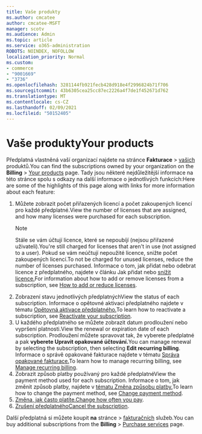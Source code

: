 ```yaml
---
title: Vaše produkty
ms.author: cmcatee
author: cmcatee-MSFT
manager: scotv
ms.audience: Admin
ms.topic: article
ms.service: o365-administration
ROBOTS: NOINDEX, NOFOLLOW
localization_priority: Normal
ms.custom:
- commerce
- "9001669"
- "3736"
ms.openlocfilehash: 3281144fb921fecb428d918e4f2996824b71f706
ms.sourcegitcommit: 43b6305cea25cc87ec2226a4f7de1f452671d762
ms.translationtype: MT
ms.contentlocale: cs-CZ
ms.lasthandoff: 02/09/2021
ms.locfileid: "50152405"
---
```

# <a name="your-products"></a><span data-ttu-id="40f7d-102">Vaše produkty</span><span class="sxs-lookup"><span data-stu-id="40f7d-102">Your products</span></span>

<span data-ttu-id="40f7d-103">Předplatná vlastněná vaší organizací najdete na stránce **Fakturace**  >  [vašich](https://go.microsoft.com/fwlink/p/?linkid=842054) produktů.</span><span class="sxs-lookup"><span data-stu-id="40f7d-103">You can find the subscriptions owned by your organization on the **Billing** > [Your products](https://go.microsoft.com/fwlink/p/?linkid=842054) page.</span></span> <span data-ttu-id="40f7d-104">Tady jsou některé nejdůležitější informace na této stránce spolu s odkazy na další informace o jednotlivých funkcích:</span><span class="sxs-lookup"><span data-stu-id="40f7d-104">Here are some of the highlights of this page along with links for more information about each feature:</span></span>

1. <span data-ttu-id="40f7d-105">Můžete zobrazit počet přiřazených licencí a počet zakoupených licencí pro každé předplatné.</span><span class="sxs-lookup"><span data-stu-id="40f7d-105">View the number of licenses that are assigned, and how many licenses were purchased for each subscription.</span></span>
    > [!NOTE]
    > <span data-ttu-id="40f7d-106">Stále se vám účtují licence, které se nepoubíjí (nejsou přiřazené uživateli).</span><span class="sxs-lookup"><span data-stu-id="40f7d-106">You're still charged for licenses that aren't in use (not assigned to a user).</span></span> <span data-ttu-id="40f7d-107">Pokud se vám neúčtují nepoužité licence, snižte počet zakoupených licencí.</span><span class="sxs-lookup"><span data-stu-id="40f7d-107">To not be charged for unused licenses, reduce the number of licenses purchased.</span></span> <span data-ttu-id="40f7d-108">Informace o tom, jak přidat nebo odebrat licence z předplatného, najdete v článku Jak přidat nebo [snížit licence.](https://docs.microsoft.com/alchemyinsights/how-to-add-or-reduce-licenses)</span><span class="sxs-lookup"><span data-stu-id="40f7d-108">For information about how to add or remove licenses from a subscription, see [How to add or reduce licenses](https://docs.microsoft.com/alchemyinsights/how-to-add-or-reduce-licenses).</span></span>
2. <span data-ttu-id="40f7d-109">Zobrazení stavu jednotlivých předplatných</span><span class="sxs-lookup"><span data-stu-id="40f7d-109">View the status of each subscription.</span></span> <span data-ttu-id="40f7d-110">Informace o opětovné aktivaci předplatného najdete v tématu [Opětovná aktivace předplatného.](reactivate-your-subscription.md)</span><span class="sxs-lookup"><span data-stu-id="40f7d-110">To learn how to reactivate a subscription, see [Reactivate your subscription](reactivate-your-subscription.md).</span></span>
3. <span data-ttu-id="40f7d-111">U každého předplatného se můžete zobrazit datum prodloužení nebo vypršení platnosti.</span><span class="sxs-lookup"><span data-stu-id="40f7d-111">View the renewal or expiration date of each subscription.</span></span> <span data-ttu-id="40f7d-112">Prodloužení můžete spravovat tak, že vyberete předplatné a pak **vyberete Upravit opakované účtování.**</span><span class="sxs-lookup"><span data-stu-id="40f7d-112">You can manage renewal by selecting the subscription, then selecting **Edit recurring billing**.</span></span> <span data-ttu-id="40f7d-113">Informace o správě opakované fakturace najdete v tématu [Správa opakované fakturace.](manage-auto-renewal.md)</span><span class="sxs-lookup"><span data-stu-id="40f7d-113">To learn how to manage recurring billing, see [Manage recurring billing](manage-auto-renewal.md).</span></span>
4. <span data-ttu-id="40f7d-114">Zobrazit způsob platby používaný pro každé předplatné</span><span class="sxs-lookup"><span data-stu-id="40f7d-114">View the payment method used for each subscription.</span></span> <span data-ttu-id="40f7d-115">Informace o tom, jak změnit způsob platby, najdete v [tématu Změna způsobu platby.](change-payment-method.md)</span><span class="sxs-lookup"><span data-stu-id="40f7d-115">To learn how to change the payment method, see [Change payment method](change-payment-method.md).</span></span>
5. <span data-ttu-id="40f7d-116">[Změna, jak často platíte.](change-how-often-you-pay.md)</span><span class="sxs-lookup"><span data-stu-id="40f7d-116">[Change how often you pay](change-how-often-you-pay.md).</span></span>
6. <span data-ttu-id="40f7d-117">[Zrušení předplatného](https://go.microsoft.com/fwlink/?linkid=2119113)</span><span class="sxs-lookup"><span data-stu-id="40f7d-117">[Cancel the subscription](https://go.microsoft.com/fwlink/?linkid=2119113).</span></span>

<span data-ttu-id="40f7d-118">Další předplatná si můžete koupit **na** stránce  >  [fakturačních](https://go.microsoft.com/fwlink/p/?linkid=868433) služeb.</span><span class="sxs-lookup"><span data-stu-id="40f7d-118">You can buy additional subscriptions from the **Billing** > [Purchase services](https://go.microsoft.com/fwlink/p/?linkid=868433) page.</span></span>